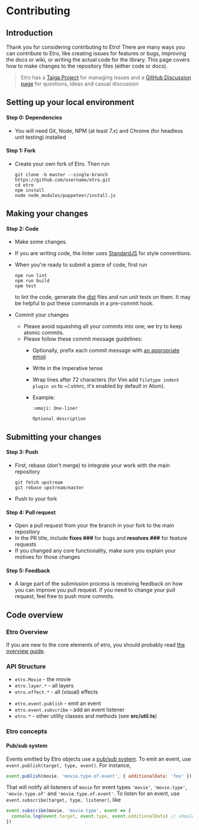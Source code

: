 # Contributing

## Introduction

Thank you for considering contributing to Etro! There are many ways you can contribute to Etro, like creating issues for features or bugs, improving the docs or wiki, or writing the actual code for the library. This page covers how to make changes to the repository files (either code or docs).

> Etro has a [Taiga Project](https://tree.taiga.io/project/etro-js-etro/epics) for managing issues and a [GitHub Discussion page](https://github.com/etro-js/etro/discussions) for questions, ideas and casual discussion

## Setting up your local environment

#### Step 0: Dependencies

- You will need Git, Node, NPM (at least 7.x) and Chrome (for headless unit testing) installed

#### Step 1: Fork

- Create your own fork of Etro. Then run

  ```
  git clone -b master --single-branch https://github.com/username/etro.git
  cd etro
  npm install
  node node_modules/puppeteer/install.js
  ```

## Making your changes

#### Step 2: Code

- Make some changes.
- If you are writing code, the linter uses [StandardJS](https://standardjs.com/rules.html) for style conventions.
- When you're ready to submit a piece of code, first run

  ```
  npm run lint
  npm run build
  npm test
  ```

  to lint the code, generate the [dist](dist) files and run unit tests on them. It may be helpful to put these commands in a pre-commit hook.

- Commit your changes
  - Please avoid squashing all your commits into one; we try to keep atomic commits.
  - Please follow these commit message guidelines:
    - Optionally, prefix each commit message with [an appropriate emoji](https://gitmoji.dev)
    - Write in the imperative tense
    - Wrap lines after 72 characters (for Vim add `filetype indent plugin on` to ~/.vimrc, it's enabled by default in Atom).
    - Example:

      ```
      :emoji: One-liner

      Optional description
      ```

## Submitting your changes

#### Step 3: Push

- First, rebase (don't merge) to integrate your work with the main repository

  ```
  git fetch upstream
  git rebase upstream/master
  ```

- Push to your fork

#### Step 4: Pull request

- Open a pull request from your the branch in your fork to the main repository
- In the PR title, include **fixes ###** for bugs and **resolves ###** for feature requests
- If you changed any core functionality, make sure you explain your motives for those changes

#### Step 5: Feedback

- A large part of the submission process is receiving feedback on how you can improve you pull request. If you need to change your pull request, feel free to push more commits.

## Code overview

### Etro Overview

If you are new to the core elements of etro, you should probably read [the overview guide](https://etrojs.dev/docs/overview).

### API Structure

* `etro.Movie` - the movie
* `etro.layer.*` - all layers
* `etro.effect.*` - all (visual) effects
- `etro.event.publish` - emit an event
- `etro.event.subscribe` - add an event listener
- `etro.*` - other utility classes and methods (see **src/util.ts**)

### Etro concepts

#### Pub/sub system

Events emitted by Etro objects use a [pub/sub system](https://en.wikipedia.org/wiki/Publish%E2%80%93subscribe_pattern). To emit an event, use `event.publish(target, type, event)`. For instance,

```js
event.publish(movie, 'movie.type.of.event', { additionalData: 'foo' })
```

That will notify all listeners of `movie` for event types `'movie'`, `'movie.type'`, `'movie.type.of'` and `'movie.type.of.event'`. To listen for an event, use `event.subscribe(target, type, listener)`, like

```js
event.subscribe(movie, 'movie.type', event => {
  console.log(event.target, event.type, event.additionalData) // should print the movie, 'movie.type.of.event', 'foo'
})
```
